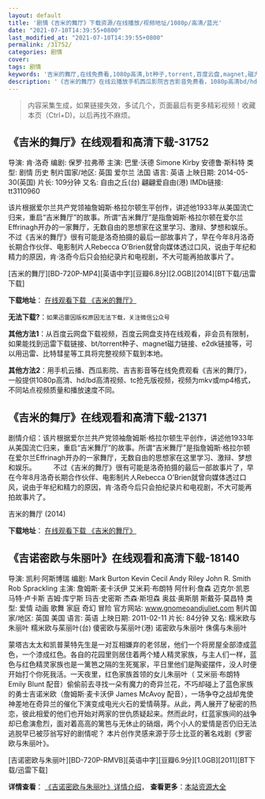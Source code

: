 ```yaml
---
layout: default
title: '剧情《吉米的舞厅》下载资源/在线播放/视频地址/1080p/高清/蓝光'
date: "2021-07-10T14:39:55+0800"
last_modified_at: "2021-07-10T14:39:55+0800"
permalink: /31752/
categories: 剧情
cover:
tags: 剧情
keywords: '吉米的舞厅,在线免费看,1080p高清,bt种子,torrent,百度云盘,magnet,磁力链,迅雷下载资源'
description: '《吉米的舞厅》在线云播放手机西瓜影院吉吉影音免费看，1080p高清bd/hd未删减完整版和tc抢先枪版，mkv/mp4格式，附带bt/torrent种子、magnet/磁力链、百度云盘、网盘资源迅雷下载链接'
---
```


>内容采集生成，如果链接失效，多试几个，页面最后有更多精彩视频！收藏本页（Ctrl+D)，以后再找不麻烦。


## 《吉米的舞厅》在线观看和高清下载-31752

导演: 肯·洛奇 编剧: 保罗·拉弗蒂 主演: 巴里·沃德 Simone Kirby 安德鲁·斯科特 类型: 剧情 历史 制片国家/地区: 英国 爱尔兰 法国 语言: 英语 上映日期: 2014-05-30(英国) 片长: 109分钟 又名: 自由之丘(台) 翩翩爱自由(港) IMDb链接: tt3110960

该片根据爱尔兰共产党领袖詹姆斯·格拉尔顿生平创作，讲述他1933年从美国流亡归来，重启“吉米舞厅”的故事。所谓“吉米舞厅”是指詹姆斯·格拉尔顿在爱尔兰Effrinagh开办的一家舞厅，无数自由的思想家在这里学习、激辩、梦想和娱乐。 不过《吉米的舞厅》很有可能是洛奇拍摄的最后一部故事片了，早在今年8月洛奇长期合作伙伴、电影制片人Rebecca O’Brien就曾向媒体透过口风，说由于年纪和精力的原因，肯·洛奇今后只会拍纪录片和电视剧，不大可能再拍故事片了。


[吉米的舞厅][BD-720P-MP4][英语中字][豆瓣6.8分][2.0GB][2014][BT下载/迅雷下载]

**下载地址**： [在线观看下载 《吉米的舞厅》](https://www.btdx8.com/torrent/jimmys_hall_2014.html) 


**无法下载?**：`如果迅雷因版权原因无法下载，关注微信公众号 `

**其他方法1**：从百度云网盘下载视频，百度云网盘支持在线观看，非会员有限制，如果能找到迅雷下载链接、bt/torrent种子、magnet磁力链接、e2dk链接等，可以用迅雷、比特彗星等工具将完整视频下载到本地。

**其他方法2**：用手机云播、西瓜影院、吉吉影音等在线免费观看《吉米的舞厅》，一般提供1080p高清、hd/bd高清视频、tc抢先版视频，视频为mkv或mp4格式，不同站点视频质量和播放速度不同。


## 《吉米的舞厅》在线观看和高清下载-21371

剧情介绍：该片根据爱尔兰共产党领袖詹姆斯·格拉尔顿生平创作，讲述他1933年从美国流亡归来，重启“吉米舞厅”的故事。所谓“吉米舞厅”是指詹姆斯·格拉尔顿在爱尔兰Effrinagh开办的一家舞厅，无数自由的思想家在这里学习、激辩、梦想和娱乐。  　　不过《吉米的舞厅》很有可能是洛奇拍摄的最后一部故事片了，早在今年8月洛奇长期合作伙伴、电影制片人Rebecca O’Brien就曾向媒体透过口风，说由于年纪和精力的原因，肯·洛奇今后只会拍纪录片和电视剧，不大可能再拍故事片了。


吉米的舞厅 (2014)

**下载地址**： [在线观看下载 《吉米的舞厅》](https://www.btbtdy.me/btdy/dy1314.html) 


## 《吉诺密欧与朱丽叶》在线观看和高清下载-18140

导演: 凯利·阿斯博瑞 编剧: Mark Burton Kevin Cecil Andy Riley John R. Smith Rob Sprackling 主演: 詹姆斯·麦卡沃伊 艾米莉·布朗特 阿什利·詹森 迈克尔·凯恩 马特·卢卡斯 吉姆·库宁斯 玛吉·史密斯 杰森·斯坦森 奥兹·奥斯朋 斯戴芬·莫昌特 类型: 爱情 动画 歌舞 家庭 奇幻 冒险 官方网站: www.gnomeoandjuliet.com 制片国家/地区: 英国 美国 语言: 英语 上映日期: 2011-02-11 片长: 84分钟 又名: 糯米欧与朱丽叶 糯米欧与茱丽叶(台) 傻密欧与茱丽叶(港) 诺密欧与朱丽叶 侏儒与朱丽叶

蒙塔古太太和凯普莱特先生是一对互相嫌弃的老邻居，他们一个将房屋全部漆成蓝色，一个漆成红色。各自的花园里则居住着两个矮人精灵家族，与主人们一样，蓝色与红色精灵家族也是一篱笆之隔的生死冤家，平日里他们是陶瓷摆件，没人时便开始打个你死我活。一天夜里，红色家族首领的女儿朱丽叶（ 艾米丽·布朗特 Emily Blunt 配音）偷偷前去寻找一朵有魔力的奇异兰花，不巧却碰上了蓝色家族的勇士吉诺米欧（詹姆斯·麦卡沃伊 James McAvoy 配音），一场争夺之战却鬼使神差地在奇异兰的催化下演变成电光火石的爱情萌芽。从此，两人展开了秘密的热恋，彼此相爱的他们也开始对两家的世仇质疑起来。然而此时，红蓝家族间的战争却已愈演愈烈，面对着高高的篱笆与无休止的硝烟，两个小人的爱情是否仍旧无法逃脱早已被莎翁写好的剧情呢？ 本片创作灵感来源于莎士比亚的著名戏剧《罗密欧与朱丽叶》。


[吉诺密欧与朱丽叶][BD-720P-RMVB][英语中字][豆瓣6.9分][1.0GB][2011][BT下载/迅雷下载]

**详情查看**： [《吉诺密欧与朱丽叶》详情介绍](/movie/18140/)， **查看更多**：[本站资源大全](/movie/t/all/)

